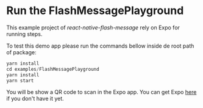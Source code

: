 # Run the FlashMessagePlayground

This example project of _react-native-flash-message_ rely on Expo for running steps.

To test this demo app please run the commands bellow inside de root path of package:

```javascript
yarn install
cd examples/FlashMessagePlayground
yarn install
yarn start
```

You will be show a QR code to scan in the Expo app. You can get Expo [here](https://docs.expo.io/versions/latest/index.html) if you don't have it yet.
